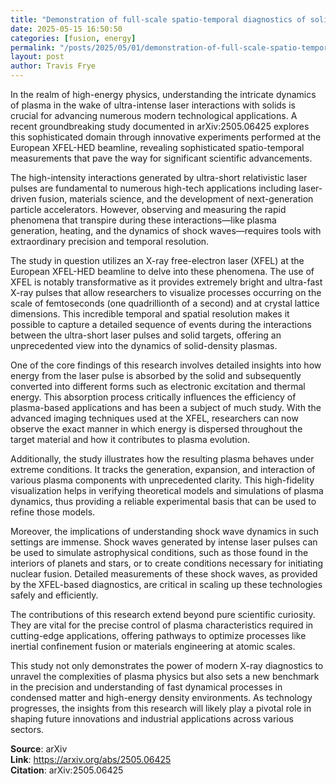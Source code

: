 ```yaml
---
title: "Demonstration of full-scale spatio-temporal diagnostics of solid-density plasmas driven by an ultra-short relativistic laser pulse using an X-ray free-electron laser"
date: 2025-05-15 16:50:50
categories: [fusion, energy]
permalink: "/posts/2025/05/01/demonstration-of-full-scale-spatio-temporal-diagnostics-of-solid-density-plasmas-driven-by-an-ultra-short-relativistic-laser-pulse-using-an-x-ray-free-electron-laser/"
layout: post
author: Travis Frye
---
```


In the realm of high-energy physics, understanding the intricate dynamics of plasma in the wake of ultra-intense laser interactions with solids is crucial for advancing numerous modern technological applications. A recent groundbreaking study documented in arXiv:2505.06425 explores this sophisticated domain through innovative experiments performed at the European XFEL-HED beamline, revealing sophisticated spatio-temporal measurements that pave the way for significant scientific advancements.

The high-intensity interactions generated by ultra-short relativistic laser pulses are fundamental to numerous high-tech applications including laser-driven fusion, materials science, and the development of next-generation particle accelerators. However, observing and measuring the rapid phenomena that transpire during these interactions—like plasma generation, heating, and the dynamics of shock waves—requires tools with extraordinary precision and temporal resolution.

The study in question utilizes an X-ray free-electron laser (XFEL) at the European XFEL-HED beamline to delve into these phenomena. The use of XFEL is notably transformative as it provides extremely bright and ultra-fast X-ray pulses that allow researchers to visualize processes occurring on the scale of femtoseconds (one quadrillionth of a second) and at crystal lattice dimensions. This incredible temporal and spatial resolution makes it possible to capture a detailed sequence of events during the interactions between the ultra-short laser pulses and solid targets, offering an unprecedented view into the dynamics of solid-density plasmas.

One of the core findings of this research involves detailed insights into how energy from the laser pulse is absorbed by the solid and subsequently converted into different forms such as electronic excitation and thermal energy. This absorption process critically influences the efficiency of plasma-based applications and has been a subject of much study. With the advanced imaging techniques used at the XFEL, researchers can now observe the exact manner in which energy is dispersed throughout the target material and how it contributes to plasma evolution.

Additionally, the study illustrates how the resulting plasma behaves under extreme conditions. It tracks the generation, expansion, and interaction of various plasma components with unprecedented clarity. This high-fidelity visualization helps in verifying theoretical models and simulations of plasma dynamics, thus providing a reliable experimental basis that can be used to refine those models.

Moreover, the implications of understanding shock wave dynamics in such settings are immense. Shock waves generated by intense laser pulses can be used to simulate astrophysical conditions, such as those found in the interiors of planets and stars, or to create conditions necessary for initiating nuclear fusion. Detailed measurements of these shock waves, as provided by the XFEL-based diagnostics, are critical in scaling up these technologies safely and efficiently.

The contributions of this research extend beyond pure scientific curiosity. They are vital for the precise control of plasma characteristics required in cutting-edge applications, offering pathways to optimize processes like inertial confinement fusion or materials engineering at atomic scales.

This study not only demonstrates the power of modern X-ray diagnostics to unravel the complexities of plasma physics but also sets a new benchmark in the precision and understanding of fast dynamical processes in condensed matter and high-energy density environments. As technology progresses, the insights from this research will likely play a pivotal role in shaping future innovations and industrial applications across various sectors.

**Source**: arXiv  
**Link**: https://arxiv.org/abs/2505.06425  
**Citation**: arXiv:2505.06425
